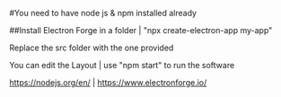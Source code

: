 #You need to have node js & npm installed already

##Install Electron Forge in a folder | "npx create-electron-app my-app"

Replace the src folder with the one provided 

You can edit the Layout | use "npm start" to run the software

https://nodejs.org/en/ | https://www.electronforge.io/
